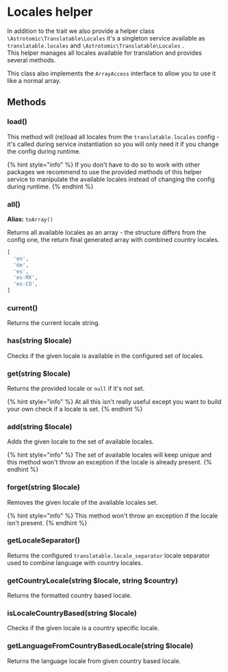 # Locales helper

In addition to the trait we also provide a helper class `\Astrotomic\Translatable\Locales` it's a singleton service available as `translatable.locales` and `\Astrotomic\Translatable\Locales` .  
This helper manages all locales available for translation and provides several methods.

This class also implements the `ArrayAccess` interface to allow you to use it like a normal array.

## Methods

### load\(\)

This method will \(re\)load all locales from the `translatable.locales` config - it's called during service instantiation so you will only need it if you change the config during runtime.

{% hint style="info" %}
If you don't have to do so to work with other packages we recommend to use the provided methods of this helper service to manipulate the available locales instead of changing the config during runtime.
{% endhint %}

### all\(\)

**Alias:** `toArray()`

Returns all available locales as an array - the structure differs from the config one, the return final generated array with combined country locales.

```php
[
  'en',
  'de',
  'es',
  'es-MX',
  'es-CO',
]
```

### current\(\)

Returns the current locale string.

### has\(string $locale\)

Checks if the given locale is available in the configured set of locales.

### get\(string $locale\)

Returns the provided locale or `null` if it's not set.

{% hint style="info" %}
At all this isn't really useful except you want to build your own check if a locale is set.
{% endhint %}

### add\(string $locale\)

Adds the given locale to the set of available locales.

{% hint style="info" %}
The set of available locales will keep unique and this method won't throw an exception if the locale is already present.
{% endhint %}

### forget\(string $locale\)

Removes the given locale of the available locales set.

{% hint style="info" %}
This method won't throw an exception if the locale isn't present.
{% endhint %}

### getLocaleSeparator\(\)

Returns the configured `translatable.locale_separator` locale separator used to combine language with country locales.

### getCountryLocale\(string $locale, string $country\)

Returns the formatted country based locale.

### isLocaleCountryBased\(string $locale\)

Checks if the given locale is a country specific locale.

### getLanguageFromCountryBasedLocale\(string $locale\)

Returns the language locale from given country based locale.

